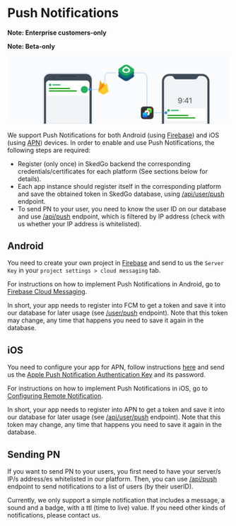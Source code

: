 # Push Notifications

**Note: Enterprise customers-only**

**Note: Beta-only**

![Notification](/img/tripgo-api-notification@2x-100.jpg)

We support Push Notifications for both Android (using [Firebase](https://firebase.google.com/docs/notifications/?hl=es)) and iOS (using [APN](https://developer.apple.com/notifications/)) devices. In order to enable and use Push Notifications, the following steps are required:

- Register (only once) in SkedGo backend the corresponding credentials/certificates for each platform (See sections below for details).
- Each app instance should register itself in the corresponding platform and save the obtained token in SkedGo database, using [/api/user/push](https://skedgo.github.io/tripgo-api/swagger/?url=https://raw.githubusercontent.com/skedgo/tripgo-api/feature/pn/pn.swagger.yaml) endpoint.
- To send PN to your user, you need to know the user ID on our database and use [/api/push](https://skedgo.github.io/tripgo-api/swagger/?url=https://raw.githubusercontent.com/skedgo/tripgo-api/feature/pn/pn.swagger.yaml) endpoint, which is filtered by IP address (check with us whether your IP address is whitelisted). 

## Android

You need to create your own project in [Firebase](https://console.firebase.google.com) and send to us the `Server Key` in your `project settings > cloud messaging` tab.

For instructions on how to implement Push Notifications in Android, go to [Firebase Cloud Messaging](https://firebase.google.com/docs/cloud-messaging).

In short, your app needs to register into FCM to get a token and save it into our database for later usage (see [/user/push](https://skedgo.github.io/tripgo-api/swagger/?url=https://raw.githubusercontent.com/skedgo/tripgo-api/feature/pn/pn.swagger.yaml) endpoint). Note that this token may change, any time that happens you need to save it again in the database.


## iOS

You need to configure your app for APN, follow instructions [here](http://help.apple.com/xcode/mac/current/#/dev11b059073) and send us the [Apple Push Notification Authentication Key](http://help.apple.com/xcode/mac/current/#/dev11b059073?sub=dev1eb5dfe65) and its password.

For instructions on how to implement Push Notifications in iOS, go to [Configuring Remote Notification](https://developer.apple.com/library/content/documentation/NetworkingInternet/Conceptual/RemoteNotificationsPG/HandlingRemoteNotifications.html#//apple_ref/doc/uid/TP40008194-CH6-SW4).

In short, your app needs to register into APN to get a token and save it into our database for later usage (see [/api/user/push](https://skedgo.github.io/tripgo-api/swagger/?url=https://raw.githubusercontent.com/skedgo/tripgo-api/feature/pn/pn.swagger.yaml) endpoint). Note that this token may change, any time that happens you need to save it again in the database.

## Sending PN

If you want to send PN to your users, you first need to have your server/s IP/s address/es whitelisted in our platform. Then, you can use [/api/push](https://skedgo.github.io/tripgo-api/swagger/?url=https://raw.githubusercontent.com/skedgo/tripgo-api/feature/pn/pn.swagger.yaml) endpoint to send notifications to a list of users (by their userID).

Currently, we only support a simple notification that includes a message, a sound and a badge, with a ttl (time to live) value. If you need other kinds of notifications, please contact us.




